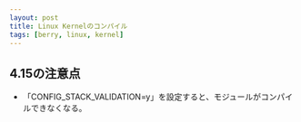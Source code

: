 ```yaml
---
layout: post
title: Linux Kernelのコンパイル
tags: [berry, linux, kernel]
---
```


## 4.15の注意点

- 「CONFIG_STACK_VALIDATION=y」を設定すると、モジュールがコンパイルできなくなる。
